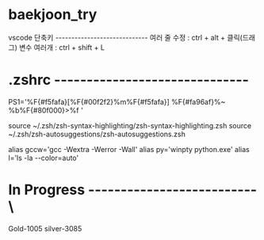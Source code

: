 # baekjoon_try
vscode 단축키 -----------------------------
여러 줄 수정 : ctrl + alt + 클릭(드래그) 
변수 여러개 : ctrl + shift + L

# .zshrc ------------------------------
PS1='%F{#f5fafa}[%F{#00f2f2}%m%F{#f5fafa}] %F{#fa96af}%~
%b%F{#80f000}>%f '

source ~/.zsh/zsh-syntax-highlighting/zsh-syntax-highlighting.zsh
source ~/.zsh/zsh-autosuggestions/zsh-autosuggestions.zsh

alias gccw='gcc -Wextra -Werror -Wall'
alias py='winpty python.exe'
alias l='ls -la --color=auto'


# In Progress --------------------------\
Gold-1005
silver-3085
